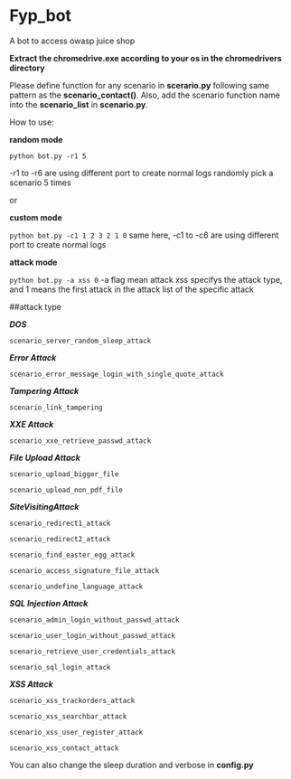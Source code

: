 # Fyp_bot
A bot to access owasp juice shop 

**Extract the chromedrive.exe according to your os in the chromedrivers directory**

Please define function for any scenario in **scerario.py** following same pattern as the **scenario_contact()**. Also, add the scenario function name into the **scenario_list** in **scenario.py**.

How to use: 

**random mode**

```python bot.py -r1 5```

-r1 to -r6 are using different port to create normal logs
randomly pick a scenario 5 times        
    
or

**custom mode**
    
```python bot.py -c1 1 2 3 2 1 0```
same here, -c1 to -c6 are using different port to create normal logs



**attack mode**
    
```python bot.py -a xss 0```
-a flag mean attack
xss specifys the attack type, and 1 means the first attack in the attack list of the specific attack


##attack type

***DOS***

```scenario_server_random_sleep_attack```

***Error Attack***

```scenario_error_message_login_with_single_quote_attack```

***Tampering Attack***

```scenario_link_tampering```

***XXE Attack***

```scenario_xxe_retrieve_passwd_attack```

***File Upload Attack***

```scenario_upload_bigger_file```

```scenario_upload_non_pdf_file```

***SiteVisitingAttack***

```scenario_redirect1_attack```

```scenario_redirect2_attack```

```scenario_find_easter_egg_attack```

```scenario_access_signature_file_attack```

```scenario_undefine_language_attack```

***SQL Injection Attack***

```scenario_admin_login_without_passwd_attack```

```scenario_user_login_without_passwd_attack```

```scenario_retrieve_user_credentials_attack```

```scenario_sql_login_attack```

***XSS Attack***

```scenario_xss_trackorders_attack```

```scenario_xss_searchbar_attack```

```scenario_xss_user_register_attack```

```scenario_xss_contact_attack```


You can also change the sleep duration and verbose in **config.py**
